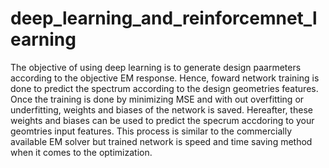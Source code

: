 # deep_learning_and_reinforcemnet_learning
The objective of using deep learning is to generate design paarmeters according to the objective EM response. Hence, foward network training is done to predict the spectrum according to the design geometries features. 
Once the training is done by minimizing MSE and with out overfitting or underfitting, weights and biases of the network is saved. Hereafter, these weights and biases can be used to predict the specrum accdoring to your geomtries input features.
This process is similar to the commercially available EM solver but trained network is speed and time saving method when it comes to the optimization.
